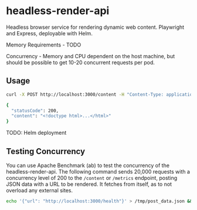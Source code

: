 # headless-render-api
Headless browser service for rendering dynamic web content. Playwright and Express, deployable with Helm.

Memory Requirements - TODO

Concurrency - Memory and CPU dependent on the host machine, but should be possible to get 10-20 concurrent requests per pod.

## Usage

```bash
curl -X POST http://localhost:3000/content -H "Content-Type: application/json" -d '{"url": "https://example.com"}'

{
  "statusCode": 200,
  "content": "<!doctype html>...</html>"
}
```

TODO: Helm deployment

## Testing Concurrency
You can use Apache Benchmark (ab) to test the concurrency of the headless-render-api. 
The following command sends 20,000 requests with a concurrency level of 200 to the `/content` or `/metrics` endpoint, posting JSON data with a URL to be rendered.
It fetches from itself, as to not overload any external sites.
```bash
echo '{"url": "http://localhost:3000/health"}' > /tmp/post_data.json && ab -n 200 -c 10 -p /tmp/post_data.json -T application/json http://localhost:3000/content
```